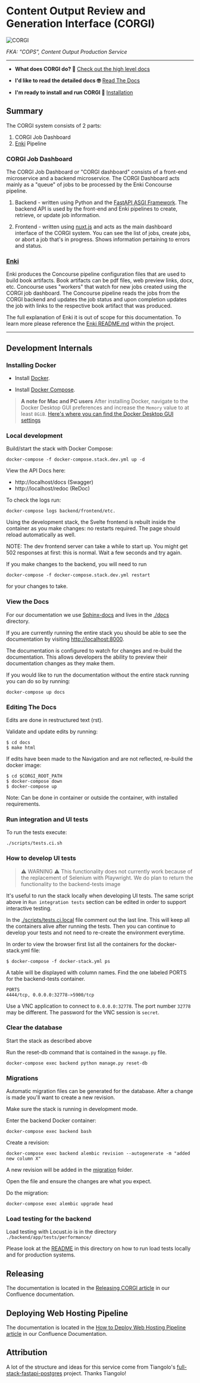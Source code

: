 # Content Output Review and Generation Interface (CORGI)

![CORGI](docs/_static/images/corgi.jpg)

_FKA: "COPS", Content Output Production Service_

---
- **What does CORGI do? 🤔**
  [Check out the high level docs](https://openstax.atlassian.net/wiki/spaces/CE/pages/2017918977/CORGI+Service)

- **I'd like to read the detailed docs 🤓**
  [Read The Docs](https://corgi.readthedocs.org/)

- **I'm ready to install and run CORGI 🚀**
  [Installation](#development-internals)

## Summary

The CORGI system consists of 2 parts:

1. CORGI Job Dashboard 
2. [Enki](https://github.com/openstax/enki) Pipeline

### CORGI Job Dashboard

The CORGI Job Dashboard or "CORGI dashboard" consists of a front-end microservice and a backend microservice. The CORGI Dashboard acts mainly as a "queue" of jobs to be processed by the Enki Concourse pipeline.

1. Backend - written using Python and the [FastAPI ASGI Framework](https://fastapi.tiangolo.com/). The backend API is used by the front-end and Enki pipelines to create, retrieve, or update job information. 

2. Frontend - written using [nuxt.js](https://nuxtjs.org/) and acts as the main dashboard interface of the CORGI system. You can see the list of jobs, create jobs, or abort a job that's in progress. Shows information pertaining to errors and status.

### [Enki](https://github.com/openstax/enki)

Enki produces the Concourse pipeline configuration files that are used to build book artifacts. Book artifacts can be pdf files, web preview links, docx, etc. Concourse uses "workers" that watch for new jobs created using the CORGI job dashboard. The Concourse pipeline reads the jobs from the CORGI backend and updates the job status and upon completion updates the job with links to the respective book artifact that was produced.

The full explanation of Enki it is out of scope for this documentation. To learn more please reference the [Enki README.md](https://github.com/openstax/enki/blob/main/README.md) within the project.

---
## Development Internals

### Installing Docker 

* Install [Docker](https://docs.docker.com/install/).

* Install [Docker Compose](https://docs.docker.com/compose/install/).

> **A note for Mac and PC users**
> After installing Docker, navigate to the Docker Desktop GUI preferences and increase the `Memory` value to at least `8GiB`.
> [Here's where you can find the Docker Desktop GUI settings](https://docs.docker.com/docker-for-windows/#resources)

### Local development

Build/start the stack with Docker Compose:

    docker-compose -f docker-compose.stack.dev.yml up -d

View the API Docs here:

* http://localhost/docs (Swagger)
* http://localhost/redoc (ReDoc)

To check the logs run:

    docker-compose logs backend/frontend/etc.


Using the development stack, the Svelte frontend is rebuilt inside the container 
as you make changes: no restarts required. The page should reload automatically
as well.

NOTE: The dev frontend server can take a while to start up. You might get 502
responses at first: this is normal. Wait a few seconds and try again.


If you make changes to the backend, you will need to run 

    docker-compose -f docker-compose.stack.dev.yml restart

for your changes to take.

### View the Docs

For our documentation we use [Sphinx-docs](https://www.sphinx-doc.org/en/master/)
and lives in the [./docs](./docs) directory.

If you are currently running the entire stack you should be able to see the
documentation by visiting [http://localhost:8000](http://localhost:8000).

The documentation is configured to watch for changes and re-build the documentation.
This allows developers the ability to preview their documentation changes as they 
make them.

If you would like to run the documentation without the entire stack running you 
can do so by running:

    docker-compose up docs

### Editing The Docs

Edits are done in restructured text (rst). 

Validate and update edits by running:
```
$ cd docs
$ make html
```

If edits have been made to the Navigation and are not reflected, re-build the docker image:
```
$ cd $CORGI_ROOT_PATH
$ docker-compose down
$ docker-compose up
```

Note: Can be done in container or outside the container, with installed requirements.

### Run integration and UI tests 

To run the tests execute:

    ./scripts/tests.ci.sh

### How to develop UI tests

> :warning: WARNING :warning: This functionality does not currently work because of the replacement of Selenium with Playwright. We do plan to return the functionality to the backend-tests image 

It's useful to run the stack locally when developing UI tests. The same script above in `Run integration tests` section can be edited in order to support interactive testing.

In the [./scripts/tests.ci.local](./scripts/tests.ci.local) file comment out the last line. This will keep all the containers alive after running the tests. Then you can continue to develop your tests and not need to re-create the environment everytime. 

In order to view the browser first list all the containers for the docker-stack.yml file:

    $ docker-compose -f docker-stack.yml ps

A table will be displayed with column names. Find the one labeled PORTS for the backend-tests container.

    PORTS
    4444/tcp, 0.0.0.0:32778->5900/tcp

Use a VNC application to connect to `0.0.0.0:32778`. The port number `32778` may be different.
The password for the VNC session is `secret`.
### Clear the database

Start the stack as described above

Run the reset-db command that is contained in the `manage.py` file.

    docker-compose exec backend python manage.py reset-db

### Migrations

Automatic migration files can be generated for the database. After a change is made you'll want to create a new revision.

Make sure the stack is running in development mode.

Enter the backend Docker container:

    docker-compose exec backend bash

Create a revision:

    docker-compose exec backend alembic revision --autogenerate -m "added new column X"

A new revision will be added in the [migration](./backend/app/migrations/versions) folder.

Open the file and ensure the changes are what you expect.

Do the migration:

    docker-compose exec alembic upgrade head

### Load testing for the backend

Load testing with Locust.io is in the directory `./backend/app/tests/performance/`

Please look at the [README](./backend/app/tests/performance/README.md) in this directory on how to run load tests locally and for production systems.
## Releasing

The documentation is located in the [Releasing CORGI article]((https://openstax.atlassian.net/wiki/spaces/CE/pages/1256521739/Releasing+CORGI)) in our Confluence documentation.

## Deploying Web Hosting Pipeline

The documentation is located in the [How to Deploy Web Hosting Pipeline article](https://openstax.atlassian.net/wiki/spaces/CE/pages/573538307/Deploying+the+web-hosting+pipeline) in our Confluence Documentation.
## Attribution

A lot of the structure and ideas for this service come from Tiangolo's [full-stack-fastapi-postgres](https://github.com/tiangolo/full-stack-fastapi-postgresql) project. Thanks Tiangolo!
